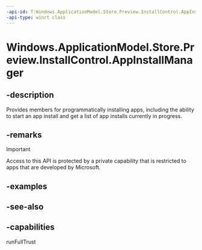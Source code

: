 ```yaml
---
-api-id: T:Windows.ApplicationModel.Store.Preview.InstallControl.AppInstallManager
-api-type: winrt class
---
```


<!-- Class syntax.
public class AppInstallManager : Windows.ApplicationModel.Store.Preview.InstallControl.IAppInstallManager, Windows.ApplicationModel.Store.Preview.InstallControl.IAppInstallManager2, Windows.ApplicationModel.Store.Preview.InstallControl.IAppInstallManager3, Windows.ApplicationModel.Store.Preview.InstallControl.IAppInstallManager4
-->

# Windows.ApplicationModel.Store.Preview.InstallControl.AppInstallManager

## -description
Provides members for programmatically installing apps, including the ability to start an app install and get a list of app installs currently in progress.

## -remarks

> [!IMPORTANT]
> Access to this API is protected by a private capability that is restricted to apps that are developed by Microsoft.

## -examples

## -see-also

## -capabilities
runFullTrust
